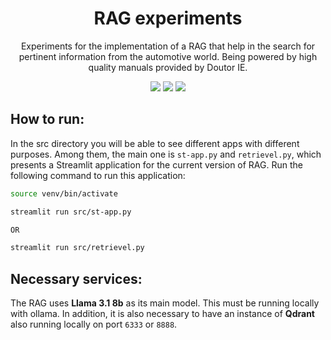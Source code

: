 <h1 align="center">RAG experiments</h1>

<p align="center">
  Experiments for the implementation of a RAG that help in the search for pertinent information from the automotive world. Being powered by high quality manuals provided by Doutor IE.
</p>

<p align="center">
  <img src="https://img.shields.io/badge/python-3670A0?style=for-the-badge&logo=python&logoColor=ffdd54" />
  <img src="https://img.shields.io/badge/jupyter-%23FA0F00.svg?style=for-the-badge&logo=jupyter&logoColor=white" />
  <img src="https://img.shields.io/badge/cuda-000000.svg?style=for-the-badge&logo=nVIDIA&logoColor=green" />
</p>


## How to run:

In the src directory you will be able to see different apps with different purposes. Among them, the main one is `st-app.py` and `retrievel.py`, which presents a Streamlit application for the current version of RAG. Run the following command to run this application:

```bash
source venv/bin/activate

streamlit run src/st-app.py

OR

streamlit run src/retrievel.py
```

## Necessary services:

The RAG uses **Llama 3.1 8b** as its main model. This must be running locally with ollama. In addition, it is also necessary to have an instance of **Qdrant** also running locally on port `6333` or `8888`.

